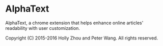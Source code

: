 # AlphaText

AlphaText, a chrome extension that helps enhance online articles' readability with user customization.

Copyright (C) 2015-2016 Holly Zhou and Peter Wang. All rights reserved.